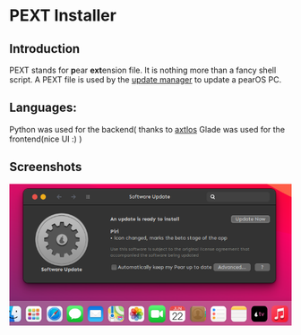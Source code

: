 # PEXT Installer
## Introduction
PEXT stands for **p**ear **ext**ension file. It is nothing more than a fancy shell script. 
A PEXT file is used by the [update manager](https://github.com/alxb421/update-mgr) to update a pearOS PC.

## Languages:
Python was used for the backend( thanks to [axtlos](https://github.com/axtloss)
Glade was used for the frontend(nice UI :)  )

## Screenshots
![Light mode PEXT Installer](screenshots/pext-installer.png "Dark mode PEXT Installer")
